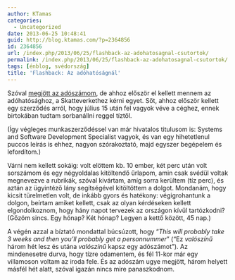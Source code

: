 ```yaml
---
author: KTamas
categories:
  - Uncategorized
date: 2013-06-25 10:48:41
guid: http://blog.ktamas.com/?p=2364856
id: 2364856
url: /index.php/2013/06/25/flashback-az-adohatosagnal-csutortok/
permalink: /index.php/2013/06/25/flashback-az-adohatosagnal-csutortok/
tags: [énblog, svédország]
title: 'Flashback: Az adóhatóságnál'
---
```


Szóval [megjött az adószámom](http://blog.ktamas.com/index.php/2013/06/24/megjott-az-adoszamom-hetfo/ "Megjött az adószámom hétfő"), de ahhoz először el kellett mennem az adóhatósághoz, a Skatteverkethez kérni egyet. Sőt, ahhoz először kellett egy szerződés arról, hogy július 15 után fel vagyok véve a céghez, ennek birtokában tudtam sorbanállni reggel tíztől.

(Így végleges munkaszerződéssel van már hivatalos titulusom is: Systems and Software Development Specialist vagyok, és van egy hihetetlenul puccos leírás is ehhez, nagyon szórakoztató, majd egyszer begépelem és lefordítom.)

Várni nem kellett sokáig: volt elöttem kb. 10 ember, két perc után volt sorszámom és egy négyoldalas kitöltendő űrlapom, amin csak svédül voltak megnevezve a rubrikák, szóval kivártam, amíg sorra kerültem (tíz perc), és aztán az ügyintéző lány segítségével kitöltöttem a dolgot. Mondanám, hogy kicsit türelmetlen volt, de inkább gyors és hatékony: végigrohantunk a dolgon, beírtam amiket kellett, csak az olyan kérdéseken kellett elgondolkoznom, hogy hány napot tervezek az országon kívül tartózkodni? (Gőzöm sincs. Egy hónap? Két hónap? Legyen a kettő között, 45 nap.)

A végén azzal a bíztató mondattal búcsúzott, hogy &#8220;_This will probably take 3 weeks and then you&#8217;ll probably get a personnummer_&#8221; (&#8220;Ez _valószínű_ három hét lesz és utána _valószínű_ kapsz egy adószámot&#8221;). Az mindenesetre durva, hogy tízre odamentem, és fél 11-kor már egy villamoson voltam az iroda fele. És az adószám ugye megjött, három helyett másfél hét alatt, szóval igazán nincs mire panaszkodnom.
